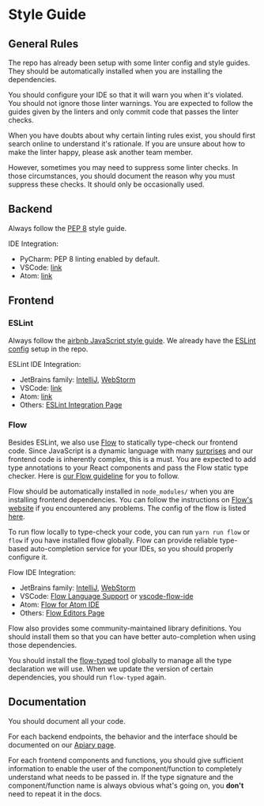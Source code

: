 # Style Guide

## General Rules

The repo has already been setup with some linter config and style guides. They should be 
automatically installed when you are installing the dependencies.

You should configure your IDE so that it will warn you when it's violated. You should not ignore
those linter warnings. You are expected to follow the guides given by the linters and only commit 
code that passes the linter checks.

When you have doubts about why certain linting rules exist, you should first search online to
understand it's rationale. If you are unsure about how to make the linter happy, please ask another
team member.

However, sometimes you may need to suppress some linter checks. In those circumstances, you should
document the reason why you must suppress these checks. It should only be occasionally used.

## Backend

Always follow the [PEP 8](https://www.python.org/dev/peps/pep-0008/) style guide.

IDE Integration:

- PyCharm: PEP 8 linting enabled by default.
- VSCode: [link](https://code.visualstudio.com/docs/python/linting)
- Atom: [link](https://atom.io/packages/pep8)

## Frontend

### ESLint

Always follow the [airbnb JavaScript style guide](https://github.com/airbnb/javascript). We already
have the [ESLint](https://eslint.org) [config](../frontend/.eslintrc) setup in the repo.

ESLint IDE Integration:

- JetBrains family: [IntelliJ](https://www.jetbrains.com/help/idea/eslint.html),
  [WebStorm](https://www.jetbrains.com/help/webstorm/eslint.html)
- VSCode: [link](https://marketplace.visualstudio.com/items?itemName=dbaeumer.vscode-eslint)
- Atom: [link](https://atom.io/packages/linter-eslint)
- Others: [ESLint Integration Page](https://eslint.org/docs/user-guide/integrations)

### Flow

Besides ESLint, we also use [Flow](https://flow.org) to statically type-check our frontend code. 
Since JavaScript is a dynamic language with many 
[surprises](https://charlieharvey.org.uk/page/javascript_the_weird_parts) and our frontend code is
inherently complex, this is a must. You are expected to add type annotations to your React
components and pass the Flow static type checker. Here is [our Flow guideline](flow-guide.md) for 
you to follow.

Flow should be automatically installed in `node_modules/` when you are installing frontend
dependencies. You can follow the instructions on [Flow's website](https://flow.org/en/docs/install/)
if you encountered any problems. The config of the flow is listed [here](../.flowconfig).

To run flow locally to type-check your code, you can run `yarn run flow` or `flow` if you have
installed flow globally. Flow can provide reliable type-based auto-completion service for your IDEs,
so you should properly configure it.

Flow IDE Integration:

- JetBrains family: [IntelliJ](https://www.jetbrains.com/help/idea/using-the-flow-type-checker.html),
  [WebStorm](https://www.jetbrains.com/help/webstorm/using-the-flow-type-checker.html)
- VSCode: [Flow Language Support](https://marketplace.visualstudio.com/items?itemName=flowtype.flow-for-vscode) 
  or [vscode-flow-ide](https://marketplace.visualstudio.com/items?itemName=gcazaciuc.vscode-flow-ide)
- Atom: [Flow for Atom IDE](https://atom.io/packages/ide-flowtype)
- Others: [Flow Editors Page](https://flow.org/en/docs/editors/)

Flow also provides some community-maintained library definitions. You should install them so that
you can have better auto-completion when using those dependencies. 

You should install the [flow-typed](https://github.com/flow-typed/flow-typed) tool globally to
manage all the type declaration we will use. When we update the version of certain dependencies,
you should run `flow-typed` again.

## Documentation

You should document all your code. 

For each backend endpoints, the behavior and the interface should be documented on our 
[Apiary page](https://samwise.docs.apiary.io/).

For each frontend components and functions, you should give sufficient information to enable the
user of the component/function to completely understand what needs to be passed in. If the type
signature and the component/function name is always obvious what's going on, you **don't** need to
repeat it in the docs.

